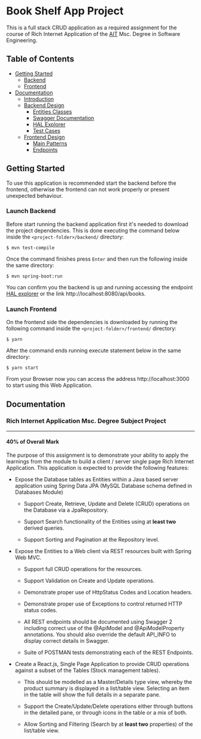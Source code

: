 # Book Shelf App Project
This is a full stack CRUD application as a required assignment for the course of Rich Internet Application of the [AIT](ait.ie) Msc. Degree in Software Engineering.

## Table of Contents
- [Getting Started](#getting-started)
  - [Backend](#launch-backend)
  - [Frontend](#launch-frontend)
- [Documentation](#documentation)
  - [Introduction](#introduction)
  - [Backend Design](#backend-design)
    - [Entities Classes](#entities-classes)
    - [Swagger Documentation](#swagger-documentation)
    - [HAL Explorer](#hal-explorer)
    - [Test Cases](#test-cases)
  - [Frontend Design](#frontend-design)
    - [Main Patterns](#main-patterns)
    - [Endpoints](#endpoints)

## Getting Started
To use this application is recommended start the backend before the frontend, otherwise the frontend can not work properly or present unexpected behaviour.

### Launch Backend
Before start running the backend application first it's needed to download the project dependencies. This is done executing the command below inside the `<project-folder>/backend/` directory:
```
$ mvn test-compile
```
Once the command finishes press `Enter` and then run the following inside the same directory:
```
$ mvn spring-boot:run
```
You can confirm you the backend is up and running accessing the endpoint [HAL explorer](http://localhost:8080/api) or the link http://localhost:8080/api/books.

### Launch Frontend
On the frontend side the dependencies is downloaded by running the following command inside the `<project-folder>/frontend/` directory:
```
$ yarn
```
After the command ends running execute statement below in the same directory:
```
$ yarn start
```
From your Browser now you can access the address http://localhost:3000 to start using this Web Application.

## Documentation

### Rich Internet Application Msc. Degree Subject Project
---
#### 40% of Overall Mark

The purpose of this assignment is to demonstrate your ability to apply the learnings from the module to build a client / server single page Rich Internet Application. This application is expected to provide the following features:

+ Expose the Database tables as Entities within a Java based server application using Spring Data JPA (MySQL Database schema defined in Databases Module)

  + Support Create, Retrieve, Update and Delete (CRUD) operations on the Database via a JpaRepository.

  + Support Search functionality of the Entities using at **least two** derived queries.

  +	Support Sorting and Pagination at the Repository level.

+ Expose the Entities to a Web client via REST resources built with Spring Web MVC.

   + Support full CRUD operations for the resources.

   + Support Validation on Create and Update operations.

   + Demonstrate proper use of HttpStatus Codes and Location headers.

   + Demonstrate proper use of Exceptions to control returned HTTP status codes.

   + All REST endpoints should be documented using Swagger 2 including correct use of the @ApiModel and @ApiModelProperty annotations. You should also override the default API_INFO to display correct details in Swagger.

   + Suite of POSTMAN tests demonstrating each of the REST Endpoints.

+ Create a React.js, Single Page Application to provide CRUD operations against a subset of the Tables (Stock management tables).

  + This should be modelled as a Master/Details type view, whereby the product summary is displayed in a list/table view.  Selecting an item in the table will show the full details in a separate pane.

  + Support the Create/Update/Delete operations either through buttons in the detailed pane, or through icons in the table or a mix of both.

  + Allow Sorting and Filtering (Search by at **least two** properties) of the list/table view.

